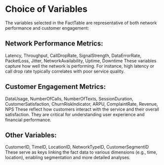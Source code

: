 # Choice of Variables
The variables selected in the FactTable are representative of both network performance and customer engagement:

## Network Performance Metrics:
Latency, Throughput, CallDropRate, SignalStrength, DataErrorRate, PacketLoss, Jitter, NetworkAvailability, Uptime, Downtime
These variables capture how well the network is performing. For instance, high latency or call drop rate typically correlates with poor service quality.

## Customer Engagement Metrics:
DataUsage, NumberOfCalls, NumberOfTexts, SessionDuration, CustomerSatisfaction, ChurnRiskIndicator, ARPU, ComplaintRate, Revenue, NPS
These reflect how customers interact with the service and their overall satisfaction. They are critical for understanding user experience and financial performance.

## Other Variables:
CustomerID, TimeID, LocationID, NetworkTypeID, CustomerSegmentID
These serve as keys linking the fact data to various dimensions (e.g., time, location), enabling segmentation and more detailed analyses.
